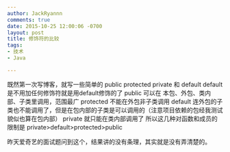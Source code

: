```yaml
---
author: JackRyannn
comments: true
date: 2015-10-25 12:00:06 -0700
layout: post
title: 修饰符的比较
tags:
- 技术
- Java

---
```


既然第一次写博客，就写一些简单的
public protected private 和 default
default 是不用加任何修饰符就是用default修饰的了
public 可以在 本包、外包、类内部、子类里调用，范围最广
protected 不能在外包非子类调用
default 连外包的子类也不能调用了，但是在包内部的子类是可以调用的（注意项目依赖的包经我测试貌似也算在包内部）
private 就只能在类内部调用了
所以这几种对函数和成员的限制是 private>default>protected>public

昨天爱奇艺的面试题问到这个，结果讲的没有条理，其实就是没有弄清楚的。